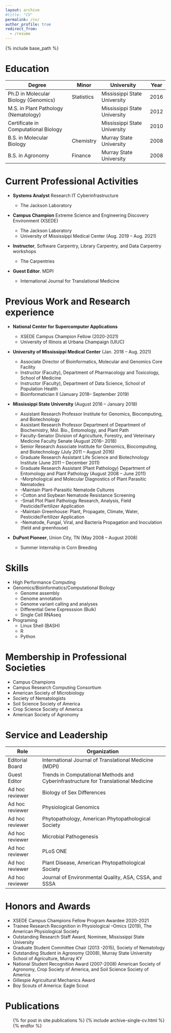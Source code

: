 ```yaml
---
layout: archive
#title: "CV"
permalink: /cv/
author_profile: true
redirect_from:
  - /resume
---
```


{% include base_path %}

Education
======

| Degree  | Minor | University | Year |
| ----------- | -----------  | ----------- | ----------- |
| Ph.D in Molecular Biology (Genomics) | Statistics | Mississippi State University | 2016 |
| M.S. in Plant Pathology (Nematology) |   | Mississippi State University | 2012 |
| Certificate in Computational Biology |   | Mississippi State University | 2010 |
| B.S. in Molecular Biology | Chemistry | Murray State University | 2008 |
| B.S. in Agronomy | Finance | Murray State University| 2008|

Current Professional Activities
======
* **Systems Analyst** Research IT Cyberinfrastructure
  * The Jackson Laboratory 

* **Campus Champion** Extreme Science and Engineering Discovery Environment (XSEDE) 
  * The Jackson Laboratory 
  * University of Mississippi Medical Center (Aug. 2019 – Aug. 2021)

* **Instructor**, Software Carpentry, Library Carpentry, and Data Carpentry workshops
  * The Carpentries 

* **Guest Editor**. MDPI 
  * International Journal for Translational Medicine


Previous Work and Research experience
======
* **National Center for Supercomputer Applications**
  * XSEDE Campus Champion Fellow (2020-2021)
  * University of Illinois at Urbana Champaign (UIUC)

* **University of Mississippi Medical Center** (Jan. 2018 – Aug. 2021)
  * Associate Director of Bioinformatics, Molecular and Genomics Core Facility
  * Instructor (Faculty), Department of Pharmacology and Toxicology, School of Medicine
  * Instructor (Faculty), Department of Data Science, School of Population Health
  * Bioinformatician II (January 2018– September 2019)

* **Mississippi State University** (August 2016 – January 2018)
  * Assistant Research Professor Institute for Genomics, Biocomputing, and Biotechnology
  * Assistant Research Professor Department of Department of Biochemistry, Mol. Bio., Entomology, and Plant Path
  * Faculty-Senator Division of Agriculture, Forestry, and Veterinary Medicine Faculty Senate (August 2016– 2018)
  * Senior Research Associate Institute for Genomics, Biocomputing, and Biotechnology (July 2011 – August 2016)
  * Graduate Research Assistant Life Science and Biotechnology Institute (June 2011 – December 2011)
  * Graduate Research Assistant (Plant Pathology) Department of Entomology and Plant Pathology (August 2008 – June 2011)
  * -Morphological and Molecular Diagnostics of Plant Parasitic Nematodes
  * -Maintain Plant-Parasitic Nematode Cultures
  * -Cotton and Soybean Nematode Resistance Screening
  * -Small Plot Plant Pathology Research, Analysis, Field Pesticide/Fertilizer Application
  * -Maintain Greenhouse: Plant, Propagate, Climate, Water, Pesticide/Fertilizer Application
  * -Nematode, Fungal, Viral, and Bacteria Propagation and Inoculation (field and greenhouse)

* **DuPont Pioneer**, Union City, TN (May 2008 – August 2008)
  * Summer Internship in Corn Breeding 

Skills
======
* High Performance Computing
* Genomics/Bioinformatics/Computational Biology
  * Genome assembly
  * Genome annotation
  * Genome variant calling and analyses 
  * Differential Gene Expresssion (Bulk)
  * Single Cell RNAseq
* Programing
  * Linux Shell (BASH)
  * R
  * Python


Membership in Professional Societies
======
* Campus Champions 
* Campus Research Computing Consortium 
* American Society of Microbiology 
* Society of Nematologists 
* Soil Science Society of America 
* Crop Science Society of America 
* American Society of Agronomy 

Service and Leadership
======

| Role        | Organization | 
| ----------- | -----------  |
|Editorial Board|International Journal of Translational Medicine (MDPI)|
|Guest Editor   |Trends in Computational Methods and Cyberinfrastructure for Translational Medicine |
|Ad hoc reviewer|Biology of Sex Differences|
|Ad hoc reviewer|Physiological Genomics|
|Ad hoc reviewer|Phytopathology, American Phytopathological Society|
|Ad hoc reviewer|Microbial Pathogenesis|
|Ad hoc reviewer|PLoS ONE|
|Ad hoc reviewer|Plant Disease, American Phytopathological Society|
|Ad hoc reviewer|Journal of Environmental Quality, ASA, CSSA, and SSSA|

Honors and Awards 
======
* XSEDE Campus Champions Fellow Program Awardee 2020-2021
* Trainee Research Recognition in Physiological –Omics (2019), The American Physiological Society
* Outstanding Research Staff Award, Nominee, Mississippi State University
* Graduate Student Committee Chair (2013 -2015), Society of Nematology
* Outstanding Student in Agronomy (2008), Murray State University School of Agriculture, Murray KY
* National Student Recognition Award (2007-2008) American Society of Agronomy, Crop Society of America, and Soil Science Society of America
* Gillespie Agricultural Mechanics Award
* Boy Scouts of America: Eagle Scout


Publications
======
  <ul>{% for post in site.publications %}
    {% include archive-single-cv.html %}
  {% endfor %}</ul>

<!---
Talks
======
  <ul>{% for post in site.talks %}
    {% include archive-single-talk-cv.html %}
  {% endfor %}</ul>
  
Teaching
======
  <ul>{% for post in site.teaching %}
    {% include archive-single-cv.html %}
  {% endfor %}</ul>
-->
